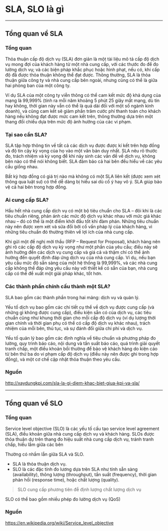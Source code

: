# SLA, SLO là gì
---
## Tổng quan về SLA
### Tổng quan
Thỏa thuận cấp độ dịch vụ (SLA) đơn giản là một tài liệu mô tả cấp độ dịch vụ mong đợi của khách hàng từ một nhà cung cấp, với các thước đo để đo lường dịch vụ; và các biện pháp khắc phục hoặc hình phạt, nếu có, khi cấp độ đã được thỏa thuận không thể đạt được. Thông thường, SLA là thỏa thuận giữa công ty và nhà cung cấp bên ngoài, nhưng cũng có thể là giữa hai phòng ban của một công ty.

Ví dụ SLA của một công ty viễn thông có thể cam kết mức độ khả dụng của mạng là 99,999% (tính ra mỗi năm khoảng 5 phút 25 giây mất mạng, dù tin hay không, thời gian này vẫn có thể là quá dài đối với một số ngành kinh doanh), và cũng cam kết sẽ giảm phần trăm cước phí thanh toán cho khách hàng nếu không đạt được mức cam kết trên, thông thường dựa trên một thang đối chiếu dựa trên mức độ ảnh hưởng của các vi phạm.

### Tại sao cần SLA?

SLA tập hợp thông tin về tất cả các dịch vụ được được kí kết trên hợp đồng và độ tin cậy kỳ vọng của họ vào một văn bản duy nhất. SLA nêu rõ thước đo, trách nhiệm và kỳ vọng để khi nảy sinh các vấn đề về dịch vụ, không bên nào có thể nói không biết. SLA đảm bảo cả hai bên đều hiểu về các yêu cầu giống nhau.

Bất kỳ hợp đồng có giá trị nào mà không có một SLA liên kết (được xem xét thông qua luật sư) có thể dễ dàng bị hiểu sai dù cố ý hay vô ý. SLA giúp bảo vệ cả hai bên trong hợp đồng.

### Ai cung cấp SLA?

Hầu hết nhà cung cấp dịch vụ có một bộ tiêu chuẩn cho SLA – đôi khi là các tiêu chuẩn riêng, phản ánh các mức độ dịch vụ khác nhau với mức giá khác nhau – đó có thể là một điểm khởi đầu tốt khi đàm phán. Những tiêu chuẩn này nên được xem xét và sửa đổi bởi cố vấn pháp lý của khách hàng, vì những tiêu chuẩn đó thường thiên về lợi ích của nhà cung cấp.

Khi gửi một đề nghị mời thầu (RFP – Request for Proposal), khách hàng nên ghi rõ các cấp độ dịch vụ kỳ vọng ​​như một phần của yêu cầu; điều này sẽ ảnh hưởng đến các dịch vụ cung cấp và giá cả và thậm chí có thể ảnh hưởng đến quyết định đáp ứng dịch vụ của nhà cung cấp. Ví dụ, nếu bạn yêu cầu mức độ sẵn sàng của một hệ thống là 99,999%, và các nhà cung cấp không thể đáp ứng yêu cầu này với thiết kế có sẵn của bạn, nhà cung cấp có thể đề xuất một giải pháp khác, tốt hơn.

### Các thành phần chính cấu thành một SLA?

SLA bao gồm các thành phần trong hai mảng: dịch vụ và quản lý.

Yếu tố dịch vụ bao gồm các chi tiết cụ thể về dịch vụ được cung cấp (và những gì không được cung cấp), điều kiện sẵn có của dịch vụ, các tiêu chuẩn cũng như khung thời gian cho mỗi cấp độ dịch vụ (ví dụ lượng thời gian chính và thời gian phụ có thể có cấp độ dịch vụ khác nhau), trách nhiệm của mỗi bên, thủ tục, và sự đánh đổi giữa chi phí và dịch vụ.

Yếu tố quản lý bao gồm các định nghĩa về tiêu chuẩn và phương pháp đo lường, quy trình báo cáo, nội dung và tần suất báo cáo, quá trình giải quyết tranh chấp, một điều khoản bồi thường để bảo vệ khách hàng do kiện cáo từ bên thứ ba do vi phạm cấp độ dịch vụ (điều này nên được ghi trong hợp đồng), và một cơ chế cập nhật thỏa thuận theo yêu cầu.

### Nguồn 
http://xaydungkpi.com/sla-la-gi-diem-khac-biet-giua-kpi-va-sla/

---

## Tổng quan về SLO
### Tổng quan
Service level objective (SLO) là các yếu tố cấu tạo service level agreement (SLA), điều khoản giữa nhà cung cấp dịch vụ và khách hàng. SLOs được thỏa thuận dự trên thang đo hiệu suất nhà cung cấp dịch vụ, tránh tranh chấp, hiểu lầm giữa các bên

Thường có nhầm lẫn giữa SLA và SLO. 
- SLA là thỏa thuận dịch vụ. 
- SLO là các đặc tính đo lương dựa trên SLA như tính sẵn sàng (availability), thông lượng (throughput), tần suất (frequency), thời gian phản hồi (response time), hoặc chất lượng (quality). 

> SLO cung cấp phương tiên đễ định lượng chất lượng dịch vụ

SLO có thể bao gồm nhiều phép đo lường dịch vụ (QoS)

### Nguồn
https://en.wikipedia.org/wiki/Service_level_objective
